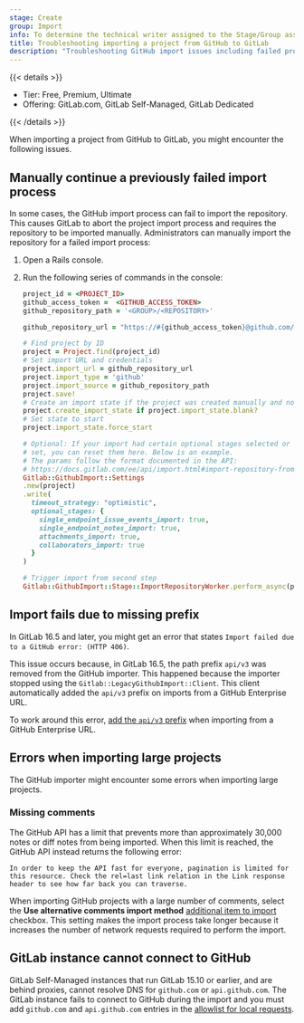 ```yaml
---
stage: Create
group: Import
info: To determine the technical writer assigned to the Stage/Group associated with this page, see https://handbook.gitlab.com/handbook/product/ux/technical-writing/#assignments
title: Troubleshooting importing a project from GitHub to GitLab
description: "Troubleshooting GitHub import issues including failed processes, missing prefixes, and large project errors."
---
```


{{< details >}}

- Tier: Free, Premium, Ultimate
- Offering: GitLab.com, GitLab Self-Managed, GitLab Dedicated

{{< /details >}}

When importing a project from GitHub to GitLab, you might encounter the following issues.

## Manually continue a previously failed import process

In some cases, the GitHub import process can fail to import the repository. This causes GitLab to abort the project import process and requires the
repository to be imported manually. Administrators can manually import the repository for a failed import process:

1. Open a Rails console.
1. Run the following series of commands in the console:

   ```ruby
   project_id = <PROJECT_ID>
   github_access_token =  <GITHUB_ACCESS_TOKEN>
   github_repository_path = '<GROUP>/<REPOSITORY>'

   github_repository_url = "https://#{github_access_token}@github.com/#{github_repository_path}.git"

   # Find project by ID
   project = Project.find(project_id)
   # Set import URL and credentials
   project.import_url = github_repository_url
   project.import_type = 'github'
   project.import_source = github_repository_path
   project.save!
   # Create an import state if the project was created manually and not from a failed import
   project.create_import_state if project.import_state.blank?
   # Set state to start
   project.import_state.force_start

   # Optional: If your import had certain optional stages selected or a timeout strategy
   # set, you can reset them here. Below is an example.
   # The params follow the format documented in the API:
   # https://docs.gitlab.com/ee/api/import.html#import-repository-from-github
   Gitlab::GithubImport::Settings
   .new(project)
   .write(
     timeout_strategy: "optimistic",
     optional_stages: {
       single_endpoint_issue_events_import: true,
       single_endpoint_notes_import: true,
       attachments_import: true,
       collaborators_import: true
     }
   )

   # Trigger import from second step
   Gitlab::GithubImport::Stage::ImportRepositoryWorker.perform_async(project.id)
   ```

## Import fails due to missing prefix

In GitLab 16.5 and later, you might get an error that states `Import failed due to a GitHub error: (HTTP 406)`.

This issue occurs because, in GitLab 16.5, the path prefix `api/v3` was removed from the GitHub importer. This happened because the importer stopped using the `Gitlab::LegacyGithubImport::Client`. This client automatically added the `api/v3` prefix on imports from a GitHub Enterprise URL.

To work around this error, [add the `api/v3` prefix](https://gitlab.com/gitlab-org/gitlab/-/issues/438358#note_1978902725) when importing from a GitHub Enterprise URL.

## Errors when importing large projects

The GitHub importer might encounter some errors when importing large projects.

### Missing comments

The GitHub API has a limit that prevents more than approximately 30,000 notes or diff notes from being imported.
When this limit is reached, the GitHub API instead returns the following error:

```plaintext
In order to keep the API fast for everyone, pagination is limited for this resource. Check the rel=last link relation in the Link response header to see how far back you can traverse.
```

When importing GitHub projects with a large number of comments, select the **Use alternative comments import method**
[additional item to import](github.md#select-additional-items-to-import) checkbox. This setting makes the import process take longer because it increases the number of network requests
required to perform the import.

## GitLab instance cannot connect to GitHub

GitLab Self-Managed instances that run GitLab 15.10 or earlier, and are behind proxies, cannot resolve DNS for `github.com` or `api.github.com`.
The GitLab instance fails to connect to GitHub during the import and you must add `github.com` and `api.github.com`
entries in the [allowlist for local requests](../../../security/webhooks.md#allow-outbound-requests-to-certain-ip-addresses-and-domains).
